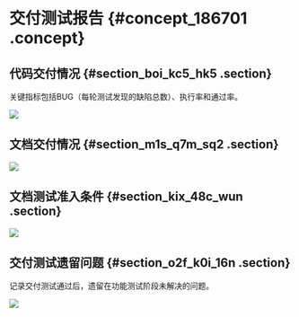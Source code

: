 # 交付测试报告 {#concept_186701 .concept}

## 代码交付情况 {#section_boi_kc5_hk5 .section}

关键指标包括BUG（每轮测试发现的缺陷总数）、执行率和通过率。

![](http://static-aliyun-doc.oss-cn-hangzhou.aliyuncs.com/assets/img/160682/156299161945219_zh-CN.png)

## 文档交付情况 {#section_m1s_q7m_sq2 .section}

![](http://static-aliyun-doc.oss-cn-hangzhou.aliyuncs.com/assets/img/160682/156299161945220_zh-CN.png)

## 文档测试准入条件 {#section_kix_48c_wun .section}

![](http://static-aliyun-doc.oss-cn-hangzhou.aliyuncs.com/assets/img/160682/156299161945221_zh-CN.png)

## 交付测试遗留问题 {#section_o2f_k0i_16n .section}

记录交付测试通过后，遗留在功能测试阶段未解决的问题。

![](http://static-aliyun-doc.oss-cn-hangzhou.aliyuncs.com/assets/img/160682/156299161945222_zh-CN.png)

